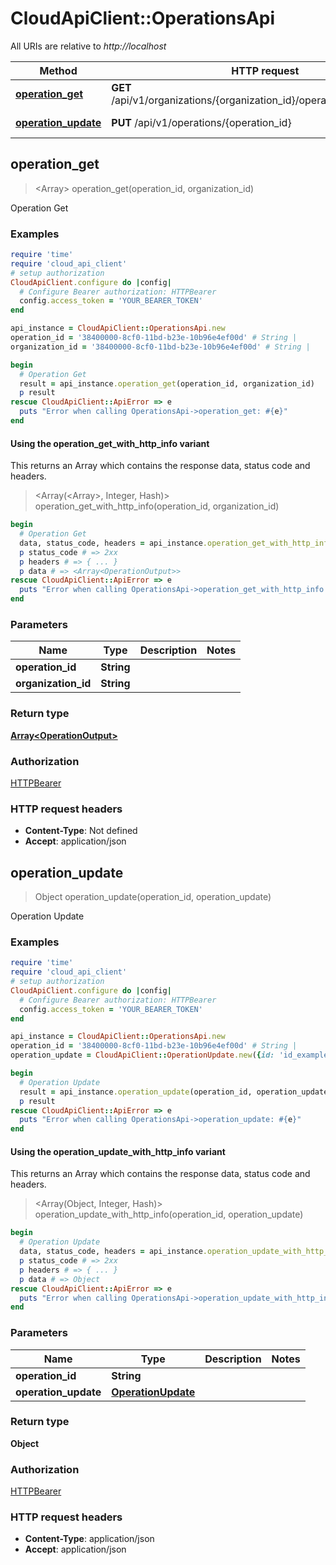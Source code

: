 # CloudApiClient::OperationsApi

All URIs are relative to *http://localhost*

| Method | HTTP request | Description |
| ------ | ------------ | ----------- |
| [**operation_get**](OperationsApi.md#operation_get) | **GET** /api/v1/organizations/{organization_id}/operations/{operation_id} | Operation Get |
| [**operation_update**](OperationsApi.md#operation_update) | **PUT** /api/v1/operations/{operation_id} | Operation Update |


## operation_get

> <Array<OperationOutput>> operation_get(operation_id, organization_id)

Operation Get

### Examples

```ruby
require 'time'
require 'cloud_api_client'
# setup authorization
CloudApiClient.configure do |config|
  # Configure Bearer authorization: HTTPBearer
  config.access_token = 'YOUR_BEARER_TOKEN'
end

api_instance = CloudApiClient::OperationsApi.new
operation_id = '38400000-8cf0-11bd-b23e-10b96e4ef00d' # String | 
organization_id = '38400000-8cf0-11bd-b23e-10b96e4ef00d' # String | 

begin
  # Operation Get
  result = api_instance.operation_get(operation_id, organization_id)
  p result
rescue CloudApiClient::ApiError => e
  puts "Error when calling OperationsApi->operation_get: #{e}"
end
```

#### Using the operation_get_with_http_info variant

This returns an Array which contains the response data, status code and headers.

> <Array(<Array<OperationOutput>>, Integer, Hash)> operation_get_with_http_info(operation_id, organization_id)

```ruby
begin
  # Operation Get
  data, status_code, headers = api_instance.operation_get_with_http_info(operation_id, organization_id)
  p status_code # => 2xx
  p headers # => { ... }
  p data # => <Array<OperationOutput>>
rescue CloudApiClient::ApiError => e
  puts "Error when calling OperationsApi->operation_get_with_http_info: #{e}"
end
```

### Parameters

| Name | Type | Description | Notes |
| ---- | ---- | ----------- | ----- |
| **operation_id** | **String** |  |  |
| **organization_id** | **String** |  |  |

### Return type

[**Array&lt;OperationOutput&gt;**](OperationOutput.md)

### Authorization

[HTTPBearer](../README.md#HTTPBearer)

### HTTP request headers

- **Content-Type**: Not defined
- **Accept**: application/json


## operation_update

> Object operation_update(operation_id, operation_update)

Operation Update

### Examples

```ruby
require 'time'
require 'cloud_api_client'
# setup authorization
CloudApiClient.configure do |config|
  # Configure Bearer authorization: HTTPBearer
  config.access_token = 'YOUR_BEARER_TOKEN'
end

api_instance = CloudApiClient::OperationsApi.new
operation_id = '38400000-8cf0-11bd-b23e-10b96e4ef00d' # String | 
operation_update = CloudApiClient::OperationUpdate.new({id: 'id_example', status: CloudApiClient::OperationStatus::FAILED}) # OperationUpdate | 

begin
  # Operation Update
  result = api_instance.operation_update(operation_id, operation_update)
  p result
rescue CloudApiClient::ApiError => e
  puts "Error when calling OperationsApi->operation_update: #{e}"
end
```

#### Using the operation_update_with_http_info variant

This returns an Array which contains the response data, status code and headers.

> <Array(Object, Integer, Hash)> operation_update_with_http_info(operation_id, operation_update)

```ruby
begin
  # Operation Update
  data, status_code, headers = api_instance.operation_update_with_http_info(operation_id, operation_update)
  p status_code # => 2xx
  p headers # => { ... }
  p data # => Object
rescue CloudApiClient::ApiError => e
  puts "Error when calling OperationsApi->operation_update_with_http_info: #{e}"
end
```

### Parameters

| Name | Type | Description | Notes |
| ---- | ---- | ----------- | ----- |
| **operation_id** | **String** |  |  |
| **operation_update** | [**OperationUpdate**](OperationUpdate.md) |  |  |

### Return type

**Object**

### Authorization

[HTTPBearer](../README.md#HTTPBearer)

### HTTP request headers

- **Content-Type**: application/json
- **Accept**: application/json


